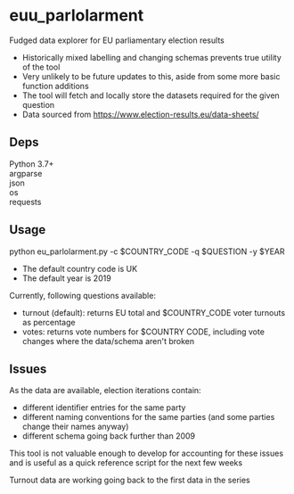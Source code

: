 # euu_parlolarment
Fudged data explorer for EU parliamentary election results  
- Historically mixed labelling and changing schemas prevents true utility of the tool  
- Very unlikely to be future updates to this, aside from some more basic function additions  
- The tool will fetch and locally store the datasets required for the given question  
- Data sourced from https://www.election-results.eu/data-sheets/  
## Deps
Python 3.7+  
argparse  
json  
os  
requests  
## Usage
python eu_parlolarment.py -c $COUNTRY_CODE -q $QUESTION -y $YEAR  
  
- The default country code is UK  
- The default year is 2019  
    
Currently, following questions available:  
- turnout (default): returns EU total and $COUNTRY_CODE voter turnouts as percentage  
- votes: returns vote numbers for $COUNTRY CODE, including vote changes where the data/schema aren't broken  
## Issues
As the data are available, election iterations contain:  
- different identifier entries for the same party  
- different naming conventions for the same parties (and some parties change their names anyway)  
- different schema going back further than 2009  
  
This tool is not valuable enough to develop for accounting for these issues and is useful as a quick reference script for the next few weeks  
  
Turnout data are working going back to the first data in the series  
